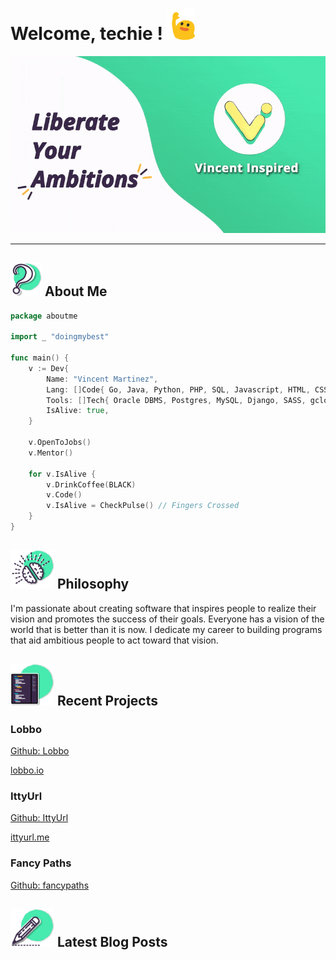 # Welcome, techie ! <img src="res/blob-emoji.gif" width="45">

<div align="center">
<img src="res/banner.gif">    
</div>

---

## <img src="res/question-icon.svg" width="50"> About Me

```go
package aboutme

import _ "doingmybest"

func main() {
    v := Dev{
        Name: "Vincent Martinez",
        Lang: []Code{ Go, Java, Python, PHP, SQL, Javascript, HTML, CSS },
        Tools: []Tech{ Oracle DBMS, Postgres, MySQL, Django, SASS, gcloud },
        IsAlive: true,
    }

    v.OpenToJobs()
    v.Mentor()

    for v.IsAlive {
        v.DrinkCoffee(BLACK)
        v.Code()
        v.IsAlive = CheckPulse() // Fingers Crossed
    }
}
```

## <img src="res/brain-icon.svg" width="70"> Philosophy

I'm passionate about creating software that inspires people to realize their vision and promotes the success of their goals. Everyone has a vision of the world that is better than it is now. I dedicate my career to building programs that aid ambitious people to act toward that vision.

## <img src="res/ide-icon.svg" width="70"> Recent Projects

<!-- <div align="center"> -->
<div>
    <h3>Lobbo</h3>
    <p><a href="https://github.com/vinm0/lobbo">Github: Lobbo</a></p>
    <p><a href="https://lobbo.io">lobbo.io</a></p>
</div>

<div>
    <h3>IttyUrl</h3>
    <p><a href="https://github.com/vinm0/ittyurl">Github: IttyUrl</a></p>
    <p><a href="https://ittyurl.io">ittyurl.me</a></p>
</div>

<div>
    <h3>Fancy Paths</h3>
    <p><a href="https://github.com/vinm0/fancypaths">Github: fancypaths</a></p>
</div>
<!-- </div> -->

## <img src="res/pencil-icon.svg" width="70"> Latest Blog Posts
